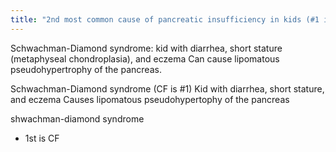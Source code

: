```yaml
---
title: "2nd most common cause of pancreatic insufficiency in kids (#1 is CF)"
---
```

Schwachman-Diamond syndrome: kid with diarrhea, short stature (metaphyseal chondroplasia), and eczema
Can cause lipomatous pseudohypertrophy of the pancreas.

Schwachman-Diamond syndrome (CF is #1)
Kid with diarrhea, short stature, and eczema
Causes lipomatous pseudohypertophy of the pancreas

shwachman-diamond syndrome
- 1st is CF

